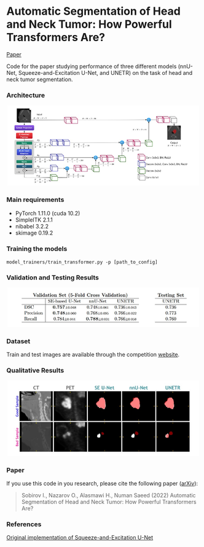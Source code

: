 # Automatic Segmentation of Head and Neck Tumor: How Powerful Transformers Are?
[Paper](https://arxiv.org/abs/2201.06251)

Code for the paper studying performance of three different models (nnU-Net, Squeeze-and-Excitation U-Net, and UNETR) on the task of head and neck tumor segmentation. 


### Architecture

<p align="center">
  <img src="assets/model.jpg" alt="UNETR Architecture" width="500"/>
</p>


### Main requirements
- PyTorch 1.11.0 (cuda 10.2)
- SimpleITK 2.1.1
- nibabel 3.2.2
- skimage 0.19.2


### Training the models
```
model_trainers/train_transformer.py -p [path_to_config]
```

### Validation and Testing Results
<p align="center">
  <img src="assets/results.jpg" alt="UNETR Architecture" width="500"/>
</p>


### Dataset
Train and test images are available through the competition [website](https://www.aicrowd.com/challenges/miccai-2020-hecktor).



### Qualitative Results
<p align="center">
  <img src="assets/output_example.jpg" alt="Examples of segmentations by UNETR" width="500"/>
</p>


### Paper
If you use this code in you research, please cite the following paper ([arXiv](https://arxiv.org/abs/2201.06251)):
> Sobirov I., Nazarov O., Alasmawi H., Numan Saeed (2022) Automatic Segmentation of Head and Neck Tumor: How Powerful Transformers Are?

### References
[Original implementation of Squeeze-and-Excitation U-Net](https://github.com/iantsen/hecktor)
